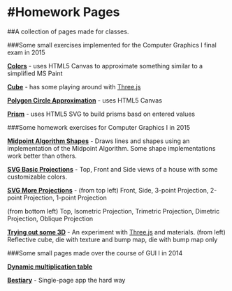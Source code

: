 #Homework Pages
======== 
##A collection of pages made for classes.

###Some small exercises implemented for the Computer Graphics I final exam in 2015

**[Colors](http://tychelaughs.github.io/uziHomeworkPages/CGFinal/8-colors.html)** - uses HTML5 Canvas to approximate something similar to a simplified MS Paint

**[Cube](http://tychelaughs.github.io/uziHomeworkPages/CGFinal/4-projected-cube.html)** - has some playing around with [Three.js](http://threejs.org/)

**[Polygon Circle Approximation](http://tychelaughs.github.io/uziHomeworkPages/CGFinal/3-polygon-circle-approx.html)** - uses HTML5 Canvas

**[Prism](http://tychelaughs.github.io/uziHomeworkPages/CGFinal/6-prism.html)** - uses HTML5 SVG to build prisms basd on entered values


###Some homework exercises for Computer Graphics I in 2015

**[Midpoint Algorithm Shapes](http://tychelaughs.github.io/uziHomeworkPages/CGHW/cghw1.html)** - Draws lines and shapes using an implementation of the Midpoint Algorithm. Some shape implementations work better than others.

**[SVG Basic Projections](http://tychelaughs.github.io/uziHomeworkPages/CGHW/cghw2.html)** - Top, Front and Side views of a house with some customizable colors.

**[SVG More Projections](http://tychelaughs.github.io/uziHomeworkPages/CGHW/cghw03.html)** - (from top left) Front, Side, 3-point Projection,  2-point Projection, 1-point Projection

(from bottom left) Top, Isometric Projection, Trimetric Projection, Dimetric Projection, Oblique Projection

**[Trying out some 3D](http://tychelaughs.github.io/uziHomeworkPages/CGHW/hw04Acg.html)** - An experiment with [Three.js](http://threejs.org/) and materials. (from left) Reflective cube, die with texture and bump map, die with bump map only

###Some small pages made over the course of GUI I in 2014

**[Dynamic multiplication table](http://tychelaughs.github.io/uziHomeworkPages/GUI_1_HW/index2.html)**

**[Bestiary](http://tychelaughs.github.io/uziHomeworkPages/GUI_1_HW/creatures.html)** - Single-page app the hard way